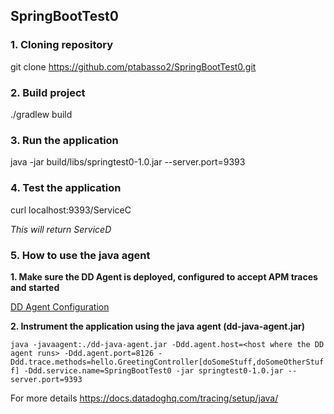 ## SpringBootTest0

### 1. Cloning repository
git clone https://github.com/ptabasso2/SpringBootTest0.git

### 2. Build project
./gradlew build

### 3. Run the application
java -jar build/libs/springtest0-1.0.jar --server.port=9393

### 4. Test the application
curl localhost:9393/ServiceC

*This will return ServiceD*

### 5. How to use the java agent

**1. Make sure the DD Agent is deployed, configured to accept APM traces and started**

[DD Agent Configuration](https://docs.datadoghq.com/tracing/send_traces/)

**2. Instrument the application using the java agent (dd-java-agent.jar)**

``java -javaagent:./dd-java-agent.jar -Ddd.agent.host=<host where the DD agent runs> -Ddd.agent.port=8126 -Ddd.trace.methods=hello.GreetingController[doSomeStuff,doSomeOtherStuff] -Ddd.service.name=SpringBootTest0 -jar springtest0-1.0.jar --server.port=9393``
  
For more details https://docs.datadoghq.com/tracing/setup/java/


